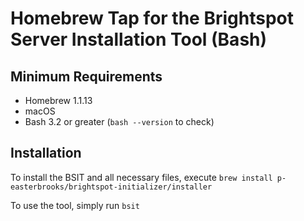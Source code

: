 # Homebrew Tap for the Brightspot Server Installation Tool (Bash)

## Minimum Requirements

* Homebrew 1.1.13
* macOS
* Bash 3.2 or greater (`bash --version` to check)

## Installation
To install the BSIT and all necessary files, execute `brew install p-easterbrooks/brightspot-initializer/installer`

To use the tool, simply run `bsit`
